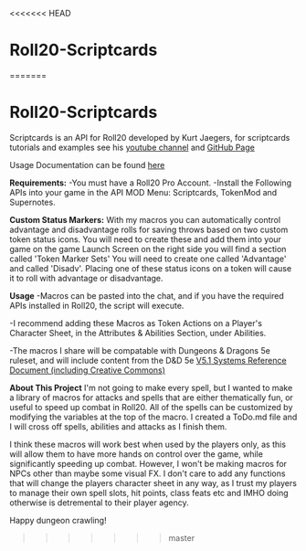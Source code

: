 <<<<<<< HEAD
# Roll20-Scriptcards
=======
# Roll20-Scriptcards

Scriptcards is an API for Roll20 developed by Kurt Jaegers, for scriptcards tutorials and examples see his [youtube channel](https://www.youtube.com/@kurtjaegers265) and [GitHub Page](https://github.com/kjaegers/ScriptCards)
    
Usage Documentation can be found [here](https://wiki.roll20.net/Script:ScriptCards)

**Requirements:**
-You must have a Roll20 Pro Account.
-Install the Following APIs into your game in the API MOD Menu: Scriptcards, TokenMod and Supernotes.

**Custom Status Markers:**
With my macros you can automatically control advantage and disadvantage rolls for saving throws based on two custom token status icons. You will need to create these and add them into your game on the game Launch Screen on the right side you will find a section called 'Token Marker Sets' You will need to create one called 'Advantage' and called 'Disadv'. Placing one of these status icons on a token will cause it to roll with advantage or disadvantage.

**Usage**
-Macros can be pasted into the chat, and if you have the required APIs installed in Roll20, the script will execute.

-I recommend adding these Macros as Token Actions on a Player's Character Sheet, in the Attributes & Abilities Section, under Abilities.

-The macros I share will be compatable with Dungeons & Dragons 5e ruleset, and will include content from the D&D 5e [V5.1 Systems Reference Document (including Creative Commons)](https://media.wizards.com/2023/downloads/dnd/SRD_CC_v5.1.pdf)

**About This Project**
I'm not going to make every spell, but I wanted to make a library of macros for attacks and spells that are either thematically fun, or useful to speed up combat in Roll20. All of the spells can be customized by modifying the variables at the top of the macro. I created a ToDo.md file and I will cross off spells, abilities and attacks as I finish them.

I think these macros will work best when used by the players only, as this will allow them to have more hands on control over the game, while significantly speeding up combat. However, I won't be making macros for NPCs other than maybe some visual FX. I don't care to add any functions that will change the players character sheet in any way, as I trust my players to manage their own spell slots, hit points, class feats etc and IMHO doing otherwise is detremental to their player agency.

Happy dungeon crawling!
>>>>>>> master
